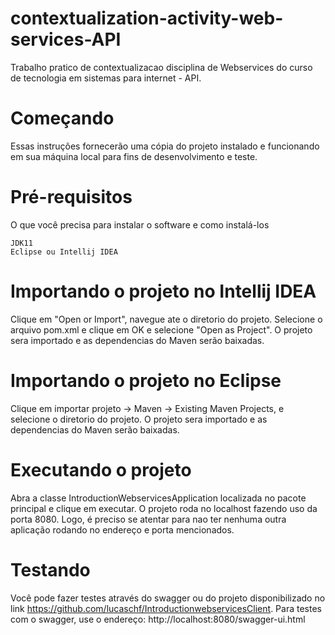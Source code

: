 # contextualization-activity-web-services-API
Trabalho pratico de contextualizacao disciplina de Webservices do curso de tecnologia em sistemas para internet - API. 

# Começando
Essas instruções fornecerão uma cópia do projeto instalado e funcionando em sua máquina local para fins de desenvolvimento e teste.

# Pré-requisitos
O que você precisa para instalar o software e como instalá-los

```
JDK11
Eclipse ou Intellij IDEA
```
# Importando o projeto no Intellij IDEA

Clique em "Open or Import", navegue ate o diretorio do projeto. Selecione o arquivo pom.xml e clique em OK e selecione "Open as Project". O projeto sera importado e as dependencias do Maven serão baixadas. 

# Importando o projeto no Eclipse

Clique em importar projeto -> Maven -> Existing Maven Projects, e selecione o diretorio do projeto. O projeto sera importado e as dependencias do Maven serão baixadas.

# Executando o projeto

Abra a classe IntroductionWebservicesApplication localizada no pacote principal e clique em executar. O projeto roda no localhost fazendo uso da porta 8080. Logo, é preciso se atentar para nao 
ter nenhuma outra aplicação rodando no endereço e porta mencionados. 

# Testando 

Você pode fazer testes através do swagger ou do projeto disponibilizado no link https://github.com/lucaschf/IntroductionwebservicesClient.
Para testes com o swagger, use o endereço: http://localhost:8080/swagger-ui.html
